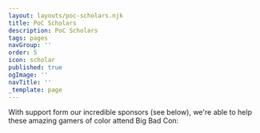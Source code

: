 ```yaml
---
layout: layouts/poc-scholars.njk
title: PoC Scholars
description: PoC Scholars
tags: pages
navGroup: ''
order: 5
icon: scholar
published: true
ogImage: ''
navTitle: ''
_template: page
---
```


With support form our incredible sponsors (see below), we're able to help these amazing gamers of color attend Big Bad Con:

